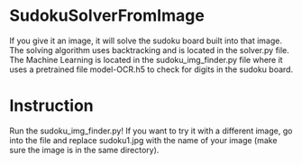 # SudokuSolverFromImage
If you give it an image, it will solve the sudoku board built into that image. The solving algorithm uses backtracking and is located in the solver.py file. The Machine Learning is located in the sudoku_img_finder.py file where it uses a pretrained file model-OCR.h5 to check for digits in the sudoku board. 
# Instruction
Run the sudoku_img_finder.py! If you want to try it with a different image, go into the file and replace sudoku1.jpg with the name of your image (make sure the image is in the same directory).
